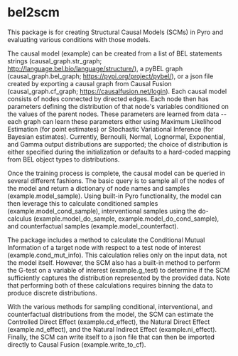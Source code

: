 # bel2scm

This package is for creating Structural Causal Models (SCMs) in Pyro and evaluating various conditions with those models.  

The causal model (example) can be created from a list of BEL statements strings (causal_graph.str_graph; http://language.bel.bio/language/structure/), a pyBEL graph (causal_graph.bel_graph; https://pypi.org/project/pybel/), or a json file created by exporting a causal graph from Causal Fusion (causal_graph.cf_graph; https://causalfusion.net/login).  Each causal model consists of nodes connected by directed edges.  Each node then has parameters defining the distribution of that node's variables conditioned on the values of the parent nodes.  These parameters are learned from data -- each graph can learn these parameters either using Maximum Likelihood Estimation (for point estimates) or Stochastic Variational Inference (for Bayesian estimates).  Currently, Bernoulli, Normal, Lognormal, Exponential, and Gamma output distributions are supported; the choice of distribution is either specified during the initialization or defaults to a hard-coded mapping from BEL object types to distributions.

Once the training process is complete, the causal model can be queried in several different fashions.  The basic query is to sample all of the nodes of the model and return a dictionary of node names and samples (example.model_sample).  Using built-in Pyro functionality, the model can then leverage this to calculate conditioned samples (example.model_cond_sample), interventional samples using the do-calculus (example.model_do_sample, example.model_do_cond_sample), and counterfactual samples (example.model_counterfact).  

The package includes a method to calculate the Conditional Mutual Information of a target node with respect to a test node of interest (example.cond_mut_info).  This calculation relies only on the input data, not the model itself.  However, the SCM also has a built-in method to perform the G-test on a variable of interest (example.g_test) to determine if the SCM sufficiently captures the distribution represented by the provided data.  Note that performing both of these calculations requires binning the data to produce discrete distributions.

With the various methods for sampling conditional, interventional, and counterfactual distributions from the model, the SCM can estimate the Controlled Direct Effect (example.cd_effect), the Natural Direct Effect (example.nd_effect), and the Natural Indirect Effect (example.ni_effect).  Finally, the SCM can write itself to a json file that can then be imported directly to Causal Fusion (example.write_to_cf).